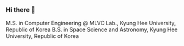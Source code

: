### Hi there 👋

M.S. in Computer Engineering @ MLVC Lab., Kyung Hee University, Republic of Korea
B.S. in Space Science and Astronomy, Kyung Hee University, Republic of Korea

<!--
- 🔭 I’m currently working on ...
- 🌱 I’m currently learning ...
- 👯 I’m looking to collaborate on ...
- 🤔 I’m looking for help with ...
- 💬 Ask me about ...
- 📫 How to reach me: ...
- 😄 Pronouns: ...
- ⚡ Fun fact: ...
-->
